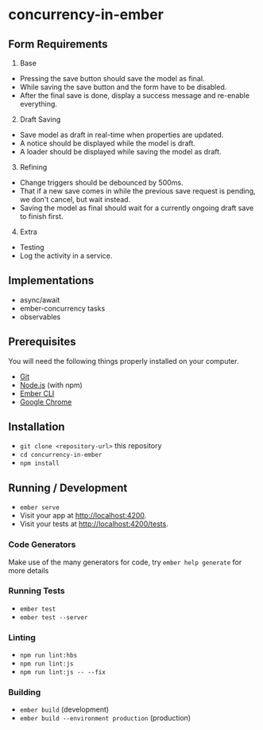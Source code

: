 # concurrency-in-ember

## Form Requirements

1. Base
  * Pressing the save button should save the model as final.
  * While saving the save button and the form have to be disabled.
  * After the final save is done, display a success message and re-enable everything.
2. Draft Saving
  * Save model as draft in real-time when properties are updated.
  * A notice should be displayed while the model is draft.
  * A loader should be displayed while saving the model as draft.
3. Refining
  * Change triggers should be debounced by 500ms.
  * That if a new save comes in while the previous save request is pending, we don't cancel, but wait instead.
  * Saving the model as final should wait for a currently ongoing draft save to finish first.
4. Extra
  * Testing
  * Log the activity in a service.

## Implementations

* async/await
* ember-concurrency tasks
* observables

## Prerequisites

You will need the following things properly installed on your computer.

* [Git](https://git-scm.com/)
* [Node.js](https://nodejs.org/) (with npm)
* [Ember CLI](https://ember-cli.com/)
* [Google Chrome](https://google.com/chrome/)

## Installation

* `git clone <repository-url>` this repository
* `cd concurrency-in-ember`
* `npm install`

## Running / Development

* `ember serve`
* Visit your app at [http://localhost:4200](http://localhost:4200).
* Visit your tests at [http://localhost:4200/tests](http://localhost:4200/tests).

### Code Generators

Make use of the many generators for code, try `ember help generate` for more details

### Running Tests

* `ember test`
* `ember test --server`

### Linting

* `npm run lint:hbs`
* `npm run lint:js`
* `npm run lint:js -- --fix`

### Building

* `ember build` (development)
* `ember build --environment production` (production)
